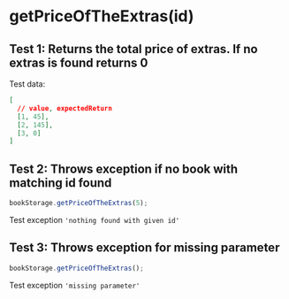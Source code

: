 # **getPriceOfTheExtras(id)**

## Test 1: Returns the total price of extras. If no extras is found returns 0

Test data:

```json
[
  // value, expectedReturn
  [1, 45],
  [2, 145],
  [3, 0]
]
```

## Test 2: Throws exception if no book with matching id found

```js
bookStorage.getPriceOfTheExtras(5);
```

Test exception `'nothing found with given id'`

## Test 3: Throws exception for missing parameter

```js
bookStorage.getPriceOfTheExtras();
```

Test exception `'missing parameter'`
